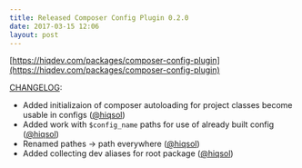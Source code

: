 ```yaml
---
title: Released Composer Config Plugin 0.2.0
date: 2017-03-15 12:06
layout: post
---
```


[https://hiqdev.com/packages/composer-config-plugin](https://hiqdev.com/packages/composer-config-plugin)

[CHANGELOG]:

- Added initializaion of composer autoloading for project classes become usable in configs ([@hiqsol])
- Added work with `$config_name` paths for use of already built config ([@hiqsol])
- Renamed pathes -> path everywhere ([@hiqsol])
- Added collecting dev aliases for root package ([@hiqsol])

[@hiqsol]:      https://github.com/hiqsol
[CHANGELOG]:    /packages/composer-config-plugin/CHANGELOG.md

